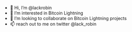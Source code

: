 - 👋 Hi, I’m @lackrobin
- 👀 I’m interested in Bitcoin Lightning
- 💞️ I’m looking to collaborate on Bitcoin Lightning projects
- 📫 reach out to me on twitter @lack_robin
